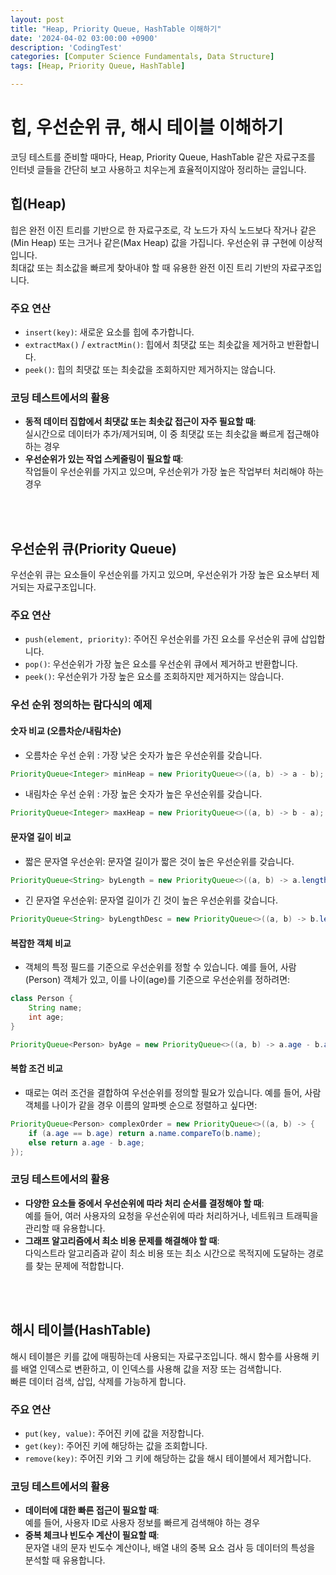 ```yaml
---
layout: post
title: "Heap, Priority Queue, HashTable 이해하기"
date: '2024-04-02 03:00:00 +0900'
description: 'CodingTest'
categories: [Computer Science Fundamentals, Data Structure]
tags: [Heap, Priority Queue, HashTable]

---
```

# 힙, 우선순위 큐, 해시 테이블 이해하기

코딩 테스트를 준비할 때마다, Heap, Priority Queue, HashTable 같은 자료구조를 인터넷 글들을 간단히 보고 사용하고 치우는게 효율적이지않아 정리하는 글입니다.


## 힙(Heap)

힙은 완전 이진 트리를 기반으로 한 자료구조로, 각 노드가 자식 노드보다 작거나 같은(Min Heap) 또는 크거나 같은(Max Heap) 값을 가집니다. 우선순위 큐 구현에 이상적입니다. <br>
최대값 또는 최소값을 빠르게 찾아내야 할 때 유용한 완전 이진 트리 기반의 자료구조입니다.

### 주요 연산
- `insert(key)`: 새로운 요소를 힙에 추가합니다.
- `extractMax()` / `extractMin()`: 힙에서 최댓값 또는 최솟값을 제거하고 반환합니다.
- `peek()`: 힙의 최댓값 또는 최솟값을 조회하지만 제거하지는 않습니다.

### 코딩 테스트에서의 활용
- **동적 데이터 집합에서 최댓값 또는 최솟값 접근이 자주 필요할 때**: <br>
실시간으로 데이터가 추가/제거되며, 이 중 최댓값 또는 최솟값을 빠르게 접근해야 하는 경우
- **우선순위가 있는 작업 스케줄링이 필요할 때**: <br> 
작업들이 우선순위를 가지고 있으며, 우선순위가 가장 높은 작업부터 처리해야 하는 경우



<br><br>

## 우선순위 큐(Priority Queue)

우선순위 큐는 요소들이 우선순위를 가지고 있으며, 우선순위가 가장 높은 요소부터 제거되는 자료구조입니다.

### 주요 연산
- `push(element, priority)`: 주어진 우선순위를 가진 요소를 우선순위 큐에 삽입합니다.
- `pop()`: 우선순위가 가장 높은 요소를 우선순위 큐에서 제거하고 반환합니다.
- `peek()`: 우선순위가 가장 높은 요소를 조회하지만 제거하지는 않습니다.

### 우선 순위 정의하는 람다식의 예제
#### 숫자 비교 (오름차순/내림차순)
- 오름차순 우선 순위 : 가장 낮은 숫자가 높은 우선순위를 갖습니다.
```java
PriorityQueue<Integer> minHeap = new PriorityQueue<>((a, b) -> a - b);
```
- 내림차순 우선 순위 : 가장 높은 숫자가 높은 우선순위를 갖습니다.
```java
PriorityQueue<Integer> maxHeap = new PriorityQueue<>((a, b) -> b - a);
```

#### 문자열 길이 비교
- 짧은 문자열 우선순위: 문자열 길이가 짧은 것이 높은 우선순위를 갖습니다.
```java
PriorityQueue<String> byLength = new PriorityQueue<>((a, b) -> a.length() - b.length());
```
- 긴 문자열 우선순위: 문자열 길이가 긴 것이 높은 우선순위를 갖습니다.
```java
PriorityQueue<String> byLengthDesc = new PriorityQueue<>((a, b) -> b.length() - a.length());
```

#### 복잡한 객체 비교
- 객체의 특정 필드를 기준으로 우선순위를 정할 수 있습니다. 예를 들어, 사람(Person) 객체가 있고, 이를 나이(age)를 기준으로 우선순위를 정하려면:

```java
class Person {
    String name;
    int age;
}

PriorityQueue<Person> byAge = new PriorityQueue<>((a, b) -> a.age - b.age);
```
#### 복합 조건 비교
- 때로는 여러 조건을 결합하여 우선순위를 정의할 필요가 있습니다. 예를 들어, 사람 객체를 나이가 같을 경우 이름의 알파벳 순으로 정렬하고 싶다면:

```java
PriorityQueue<Person> complexOrder = new PriorityQueue<>((a, b) -> {
    if (a.age == b.age) return a.name.compareTo(b.name);
    else return a.age - b.age;
});
```

### 코딩 테스트에서의 활용
- **다양한 요소들 중에서 우선순위에 따라 처리 순서를 결정해야 할 때**: 
<br> 예를 들어, 여러 사용자의 요청을 우선순위에 따라 처리하거나, 네트워크 트래픽을 관리할 때 유용합니다.
- **그래프 알고리즘에서 최소 비용 문제를 해결해야 할 때**: <br>
다익스트라 알고리즘과 같이 최소 비용 또는 최소 시간으로 목적지에 도달하는 경로를 찾는 문제에 적합합니다.


<br><br>

## 해시 테이블(HashTable)

해시 테이블은 키를 값에 매핑하는데 사용되는 자료구조입니다. 해시 함수를 사용해 키를 배열 인덱스로 변환하고, 이 인덱스를 사용해 값을 저장 또는 검색합니다.
<br> 빠른 데이터 검색, 삽입, 삭제를 가능하게 합니다.

### 주요 연산
- `put(key, value)`: 주어진 키에 값을 저장합니다.
- `get(key)`: 주어진 키에 해당하는 값을 조회합니다.
- `remove(key)`: 주어진 키와 그 키에 해당하는 값을 해시 테이블에서 제거합니다.


### 코딩 테스트에서의 활용
- **데이터에 대한 빠른 접근이 필요할 때**: <br>
예를 들어, 사용자 ID로 사용자 정보를 빠르게 검색해야 하는 경우
- **중복 체크나 빈도수 계산이 필요할 때**: <br>
 문자열 내의 문자 빈도수 계산이나, 배열 내의 중복 요소 검사 등 데이터의 특성을 분석할 때 유용합니다.